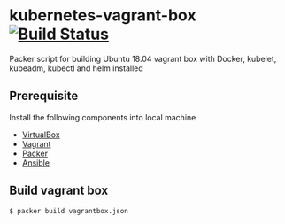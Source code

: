 # kubernetes-vagrant-box [![Build Status](https://travis-ci.org/zulhilmizainuddin/kubernetes-vagrant-box.svg?branch=master)](https://travis-ci.org/zulhilmizainuddin/kubernetes-vagrant-box)
Packer script for building Ubuntu 18.04 vagrant box with Docker, kubelet, kubeadm, kubectl and helm installed

## Prerequisite
Install the following components into local machine
- [VirtualBox](https://www.virtualbox.org/wiki/Downloads)
- [Vagrant](https://www.vagrantup.com/intro/getting-started/install.html)
- [Packer](https://www.packer.io/intro/getting-started/install.html)
- [Ansible](https://docs.ansible.com/ansible/latest/installation_guide/intro_installation.html)

## Build vagrant box
```
$ packer build vagrantbox.json
```
